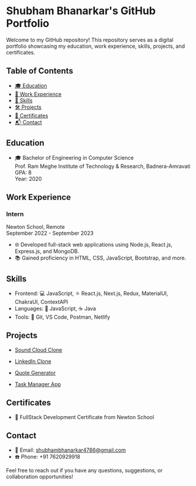 # Shubham Bhanarkar's GitHub Portfolio

Welcome to my GitHub repository! This repository serves as a digital portfolio showcasing my education, work experience, skills, projects, and certificates.

## Table of Contents

- [:mortar_board: Education](#education)
- [:briefcase: Work Experience](#work-experience)
- [:rocket: Skills](#skills)
- [:hammer_and_wrench: Projects](#projects)
- [:scroll: Certificates](#certificates)
- [:mailbox_with_mail: Contact](#contact)

## Education

- 🎓 Bachelor of Engineering in Computer Science  
   Prof. Ram Meghe Institute of Technology & Research, Badnera-Amravati  
  GPA: 8  
  Year: 2020

## Work Experience

### Intern

Newton School, Remote  
September 2022 - September 2023

- 🌐 Developed full-stack web applications using Node.js, React.js, Express.js, and MongoDB.
- 📚 Gained proficiency in HTML, CSS, JavaScript, Bootstrap, and more.

## Skills

- Frontend: 💻 JavaScript, ⚛️ React.js, Next.js, Redux, <!--🎨 SCSS,-->MaterialUI, ChakraUI, ContextAPI
- Languages: 🐍 JavaScript,<!-- 🐍 Python,--> ☕ Java
- Tools: 🔧 Git, VS Code, Postman, Netlify

## Projects

- [Sound Cloud Clone](https://sound-cloud-clone-react.vercel.app/)
<!-- : A social development environment for front-end designers and developers. -->
- [LinkedIn Clone](https://linked-in-clone-react-project-3epg7pmhvtc0.vercel.app/)
<!-- : A simple to-do application with item management features. -->
- [Quote Generator](https://quotes-generator987.netlify.app/)
<!-- : An app to search for specific recipes. -->
- [Task Manager App](https://taskmngerapp.netlify.app/)
<!-- : A tool to organize and track software issues and bugs. -->

## Certificates

<!-- - ✅ Problem Solving Certificate from HackerRank -->

- 🎉 FullStack Development Certificate from Newton School
  <!-- - 🏆 Certificate of Participation from IIT BHU Techfest -->
  <!-- - 🥇 Certificate of Achievement from Locofast -->

## Contact

- 📧 Email: shubhambhanarkar4786@gmail.com
- ☎️ Phone: +91 7620929918

Feel free to reach out if you have any questions, suggestions, or collaboration opportunities!
